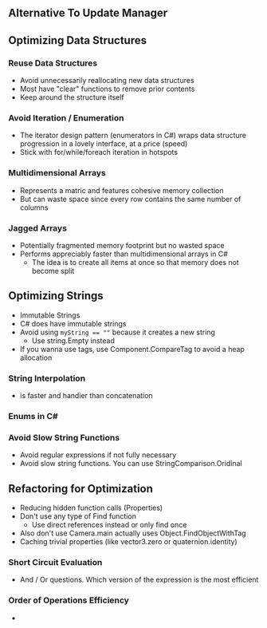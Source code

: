 
## Alternative To Update Manager

## Optimizing Data Structures

### Reuse Data Structures
- Avoid unnecessarily reallocating new data structures
- Most have "clear" functions to remove prior contents
- Keep around the structure itself

### Avoid Iteration / Enumeration
- The iterator design pattern (enumerators in C#) wraps data structure progression in a lovely interface, at a price (speed)
- Stick with for/while/foreach iteration in hotspots

### Multidimensional Arrays
- Represents a matric and features cohesive memory collection
- But can waste space since every row contains the same number of columns

### Jagged Arrays
- Potentially fragmented memory footprint but no wasted space
- Performs appreciably faster than multidimensional arrays in C#
	- The idea is to create all items at once so that memory does not become split
## Optimizing Strings
- Immutable Strings
- C# does have immutable strings
- Avoid using `myString == ""` because it creates a new string
	- Use string.Empty instead
- If you wanna use tags, use Component.CompareTag to avoid a heap allocation

### String Interpolation
- is faster and handier than concatenation

### Enums in C#

### Avoid Slow String Functions
- Avoid regular expressions if not fully necessary
- Avoid slow string functions. You can use StringComparison.Oridinal

## Refactoring for Optimization
- Reducing hidden function calls (Properties)
- Don't use any type of Find function
	- Use direct references instead or only find once
- Also don't use Camera.main actually uses Object.FindObjectWithTag
- Caching trivial properties (like vector3.zero or quaternion.identity)

### Short Circuit Evaluation
- And / Or questions. Which version of the expression is the most efficient

### Order of Operations Efficiency
-
